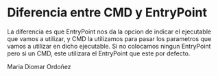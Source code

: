 # Diferencia entre CMD y EntryPoint
La diferencia es que EntryPoint nos da la opcion de indicar el ejecutable que vamos a utilizar, y CMD la utilizamos para pasar los parametros que vamos a utilizar en dicho ejecutable. Si no colocamos ningun EntryPoint pero si un CMD, este utilizara el EntryPoint que este por defecto. 

Maria Diomar Ordoñez 
